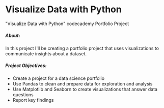 # Visualize Data with Python
"Visualize Data with Python" codecademy Portfolio Project
##### About: 
In this project I'll be creating a portfolio project that uses visualizations to communicate insights about a dataset.

##### Project Objectives:
- Create a project for a data science portfolio
- Use Pandas to clean and prepare data for exploration and analysis
- Use Matplotlib and Seaborn to create visualizations that answer data questions
- Report key findings
